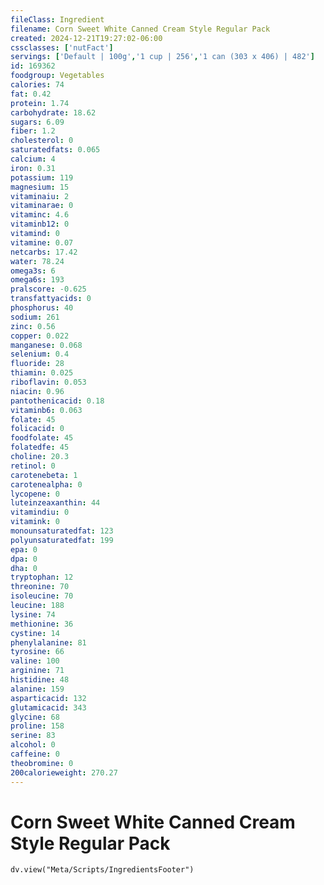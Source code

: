 ```yaml
---
fileClass: Ingredient
filename: Corn Sweet White Canned Cream Style Regular Pack
created: 2024-12-21T19:27:02-06:00
cssclasses: ['nutFact']
servings: ['Default | 100g','1 cup | 256','1 can (303 x 406) | 482']
id: 169362
foodgroup: Vegetables
calories: 74
fat: 0.42
protein: 1.74
carbohydrate: 18.62
sugars: 6.09
fiber: 1.2
cholesterol: 0
saturatedfats: 0.065
calcium: 4
iron: 0.31
potassium: 119
magnesium: 15
vitaminaiu: 2
vitaminarae: 0
vitaminc: 4.6
vitaminb12: 0
vitamind: 0
vitamine: 0.07
netcarbs: 17.42
water: 78.24
omega3s: 6
omega6s: 193
pralscore: -0.625
transfattyacids: 0
phosphorus: 40
sodium: 261
zinc: 0.56
copper: 0.022
manganese: 0.068
selenium: 0.4
fluoride: 28
thiamin: 0.025
riboflavin: 0.053
niacin: 0.96
pantothenicacid: 0.18
vitaminb6: 0.063
folate: 45
folicacid: 0
foodfolate: 45
folatedfe: 45
choline: 20.3
retinol: 0
carotenebeta: 1
carotenealpha: 0
lycopene: 0
luteinzeaxanthin: 44
vitamindiu: 0
vitamink: 0
monounsaturatedfat: 123
polyunsaturatedfat: 199
epa: 0
dpa: 0
dha: 0
tryptophan: 12
threonine: 70
isoleucine: 70
leucine: 188
lysine: 74
methionine: 36
cystine: 14
phenylalanine: 81
tyrosine: 66
valine: 100
arginine: 71
histidine: 48
alanine: 159
asparticacid: 132
glutamicacid: 343
glycine: 68
proline: 158
serine: 83
alcohol: 0
caffeine: 0
theobromine: 0
200calorieweight: 270.27
---
```


# Corn Sweet White Canned Cream Style Regular Pack

```dataviewjs
dv.view("Meta/Scripts/IngredientsFooter")
```